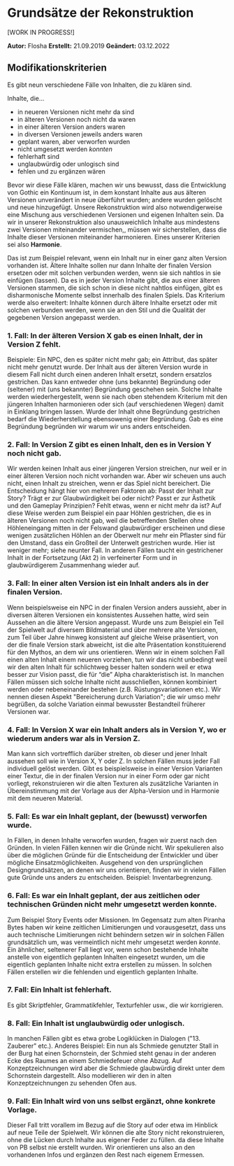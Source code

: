 
# Grundsätze der Rekonstruktion 

<span class="changed">[WORK IN PROGRESS!]</span>


**Autor:** Flosha
**Erstellt:** 21.09.2019
**Geändert:** 03.12.2022


## Modifikationskriterien 

Es gibt neun verschiedene Fälle von Inhalten, die zu klären sind.

Inhalte, die...
* in neueren Versionen nicht mehr da sind
* in älteren Versionen noch nicht da waren
* in einer älteren Version anders waren
* in diversen Versionen jeweils anders waren
* geplant waren, aber verworfen wurden 
* nicht umgesetzt werden *konnten*
* fehlerhaft sind 
* unglaubwürdig oder unlogisch sind 
* fehlen und zu ergänzen wären

Bevor wir diese Fälle klären, machen wir uns bewusst, dass die Entwicklung von Gothic ein Kontinuum ist, in dem konstant Inhalte aus aus älteren Versionen unverändert in neue überführt wurden; andere wurden gelöscht und neue hinzugefügt. Unsere Rekonstruktion wird also notwendigerweise eine Mischung aus verschiedenen Versionen und eigenen Inhalten sein. Da wir in unserer Rekonstruktion also unausweichlich Inhalte aus mindestens zwei Versionen miteinander vermischen,, müssen wir sicherstellen, dass die Inhalte dieser Versionen miteinander harmonieren. Eines unserer Kriterien sei also **Harmonie**.

Das ist zum Beispiel relevant, wenn ein Inhalt nur in einer ganz alten Version vorhanden ist. Ältere Inhalte sollen nur dann Inhalte der finalen Version ersetzen oder mit solchen verbunden werden, wenn sie sich nahtlos in sie einfügen (lassen). Da es in jeder Version Inhalte gibt, die aus einer älteren Versionen stammen, die sich schon in diese nicht nahtlos einfügen, gibt es disharmonische Momente selbst innerhalb des finalen Spiels. Das Kriterium werde also erweitert: Inhalte können durch ältere Inhalte ersetzt oder mit solchen verbunden werden, wenn sie an den Stil und die Qualität der gegebenen Version angepasst werden. 


### 1. Fall: In der älteren Version X gab es einen Inhalt, der in Version Z fehlt. 

Beispiele: Ein NPC, den es später nicht mehr gab; ein Attribut, das später nicht mehr genutzt wurde. Der Inhalt aus der älteren Version wurde in diesem Fall nicht durch einen anderen Inhalt ersetzt, sondern ersatzlos gestrichen. Das kann entweder ohne (uns bekannte) Begründung oder (seltener) mit (uns bekannter) Begründung geschehen sein. Solche Inhalte werden wiederhergestellt, wenn sie nach oben stehendem Kriterium mit den jüngeren Inhalten harmonieren oder sich (auf verschiedenen Wegen) damit in Einklang bringen lassen. Wurde der Inhalt ohne Begründung gestrichen bedarf die Wiederherstellung ebensowenig einer Begründung. Gab es eine Begründung begründen wir warum wir uns anders entscheiden.


### 2. Fall: In Version Z gibt es einen Inhalt, den es in Version Y noch nicht gab. 

Wir werden keinen Inhalt aus einer jüngeren Version streichen, nur weil er in einer älteren Version noch nicht vorhanden war. Aber wir scheuen uns auch nicht, einen Inhalt zu streichen, wenn er das Spiel nicht bereichert. Die Entscheidung hängt hier von mehreren Faktoren ab: Passt der Inhalt zur Story? Trägt er zur Glaubwürdigkeit bei oder nicht? Passt er zur Ästhetik und den Gameplay Prinzipien? Fehlt etwas, wenn er nicht mehr da ist? Auf diese Weise werden zum Beispiel ein paar Höhlen gestrichen, die es in älteren Versionen noch nicht gab, weil die betreffenden Stellen ohne Höhleneingang mitten in der Felswand glaubwürdiger erscheinen und diese wenigen zusätzlichen Höhlen an der Oberwelt nur mehr ein Pflaster sind für den Umstand, dass ein Großteil der Unterwelt gestrichen wurde. Hier ist weniger mehr; siehe neunter Fall. In anderen Fällen taucht ein gestrichener Inhalt in der Fortsetzung (Akt 2) in verfeinerter Form und in glaubwürdigerem Zusammenhang wieder auf.


### 3. Fall: In einer alten Version ist ein Inhalt anders als in der finalen Version. 

Wenn beispielsweise ein NPC in der finalen Version anders aussieht, aber in diversen älteren Versionen ein konsistentes Aussehen hatte, wird sein Aussehen an die ältere Version angepasst. Wurde uns zum Beispiel ein Teil der Spielwelt auf diversem Bildmaterial und über mehrere alte Versionen, zum Teil über Jahre hinweg konsistent auf gleiche Weise präsentiert, von der die finale Version stark abweicht, ist die alte Präsentation konstituierend für den Mythos, an dem wir uns orientieren. 
Wenn wir in einem solchen Fall einen alten Inhalt einem neueren vorziehen, tun wir das nicht unbedingt weil wir den alten Inhalt für schlichtweg besser halten sondern weil er etwa besser zur Vision passt, die für “die” Alpha charakteristisch ist. In manchen Fällen müssen sich solche Inhalte nicht ausschließen, können kombiniert werden oder nebeneinander bestehen (z.B. Rüstungsvariationen etc.). Wir nennen diesen Aspekt "Bereicherung durch Variation"; die wir umso mehr begrüßen, da solche Variation einmal bewusster Bestandteil früherer Versionen war. 
 

### 4. Fall: In Version X war ein Inhalt anders als in Version Y, wo er wiederum anders war als in Version Z. 

Man kann sich vortrefflich darüber streiten, ob dieser und jener Inhalt aussehen soll wie in Version X, Y oder Z. In solchen Fällen muss jeder Fall individuell gelöst werden. Gibt es beispielsweise in einer Version Varianten einer Textur, die in der finalen Version nur in einer Form oder gar nicht vorliegt, rekonstruieren wir die alten Texturen als zusätzliche Varianten in Übereinstimmung mit der Vorlage aus der Alpha-Version und in Harmonie mit dem neueren Material. 


### 5. Fall: Es war ein Inhalt geplant, der (bewusst) verworfen wurde. 

In Fällen, in denen Inhalte verworfen wurden, fragen wir zuerst nach den Gründen. In vielen Fällen kennen wir die Gründe nicht. Wir spekulieren also über die möglichen Gründe für die Entscheidung der Entwickler und über mögliche Einsatzmöglichkeiten. Ausgehend von den ursprünglichen Designgrundsätzen, an denen wir uns orientieren, finden wir in vielen Fällen gute Gründe uns anders zu entscheiden. Beispiel: Inventarbegrenzung.


### 6. Fall: Es war ein Inhalt geplant, der aus zeitlichen oder technischen Gründen nicht mehr umgesetzt werden konnte. 

Zum Beispiel Story Events oder Missionen. Im Gegensatz zum alten Piranha Bytes haben wir keine zeitlichen Limitierungen und vorausgesetzt, dass uns auch technische Limitierungen nicht behindern setzen wir in solchen Fällen grundsätzlich um, was vermeintlich nicht mehr umgesetzt werden *konnte*. Ein ähnlicher, seltenerer Fall liegt vor, wenn schon bestehende Inhalte anstelle von eigentlich geplanten Inhalten eingesetzt wurden, um die eigentlich geplanten Inhalte nicht extra erstellen zu müssen. In solchen Fällen erstellen wir die fehlenden und eigentlich geplanten Inhalte.  


### 7. Fall: Ein Inhalt ist fehlerhaft. 

Es gibt Skriptfehler, Grammatikfehler, Texturfehler usw., die wir korrigieren.


### 8. Fall: Ein Inhalt ist unglaubwürdig oder unlogisch. 

In manchen Fällen gibt es etwa grobe Logiklücken in Dialogen ("13. Zauberer" etc.). Anderes Beispiel: Ein nun als Schmiede genutzter Stall in der Burg hat einen Schornstein, der Schmied steht genau in der anderen Ecke des Raumes an einem Schmiedefeuer ohne Abzug. Auf Konzeptzeichnungen wird aber die Schmiede glaubwürdig direkt unter dem Schornstein dargestellt. Also modellieren wir den in alten Konzeptzeichnungen zu sehenden Ofen aus. 


### 9. Fall: Ein Inhalt wird von uns selbst ergänzt, ohne konkrete Vorlage. 

Dieser Fall tritt vorallem im Bezug auf die Story auf oder etwa im Hinblick auf neue Teile der Spielwelt. Wir können die alte Story nicht rekonstruieren, ohne die Lücken durch Inhalte aus eigener Feder zu füllen. da diese Inhalte von PB selbst nie erstellt wurden. Wir orientieren uns also an den vorhandenen Infos und ergänzen den Rest nach eigenem Ermessen. 






